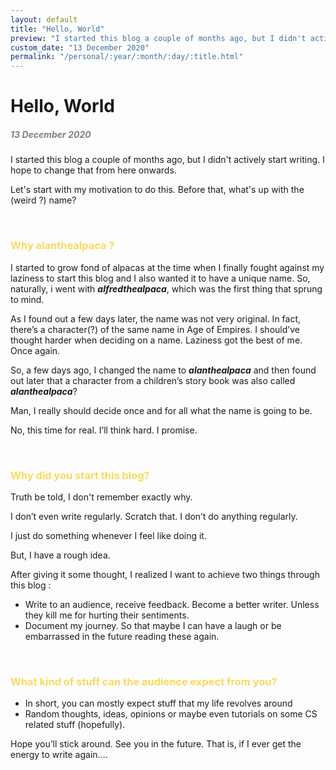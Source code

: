 ```yaml
---
layout: default
title: "Hello, World"
preview: "I started this blog a couple of months ago, but I didn't actively start writing. I hope to change that from here onwards. "
custom_date: "13 December 2020"
permalink: "/personal/:year/:month/:day/:title.html"
---
```

<h1> Hello, World</h1>
<h5 style="color:grey">13 December 2020</h5>

I started this blog a couple of months ago, but I didn't actively start writing. I hope to change that from here onwards. 

Let's start with my motivation to do this. Before that, what's up with the (weird ?) name?


<br>
<h3 style="color:#fada5f">Why alanthealpaca ?</h3>

I started to grow fond of alpacas at the time when I finally fought against my laziness to start this blog and I also wanted it to have a unique name. So, naturally, i went with ***alfredthealpaca***, which was the first thing that sprung to mind.

As I found out a few days later, the name was not very original. In fact, there’s a character(?) of the same name in Age of Empires. I should’ve thought harder when deciding on a name. Laziness got the best of me. Once again.

So, a few days ago, I changed the name to ***alanthealpaca*** and then found out later that a character from a children’s story book was also called ***alanthealpaca***?

Man, I really should decide once and for all what the name is going to be.
<br>

No, this time for real. I’ll think hard. I promise.

<br>
<h3 style="color:#fada5f">Why did you start this blog?</h3>

Truth be told, I don't remember exactly why.

I don’t even write regularly. Scratch that. I don’t do anything regularly.

I just do something whenever I feel like doing it.

But, I have a rough idea.

After giving it some thought, I realized I want to achieve two things through this blog :
<br>
<ul>
<li>Write to an audience, receive feedback. Become a better writer. Unless they kill me for hurting their sentiments. </li>
<li>Document my journey. So that maybe I can have a laugh or be embarrassed in the future reading these again. </li>
</ul>

<br>

<h3 style="color:#fada5f">What kind of stuff can the audience expect from you?</h3>

<ul>
<li>In short, you can mostly expect stuff that my life revolves around</li>
<li>Random thoughts, ideas, opinions or maybe even tutorials on some CS related stuff (hopefully).</li>
</ul>


Hope you’ll stick around. See you in the future. That is, if I ever get the energy to write again....


